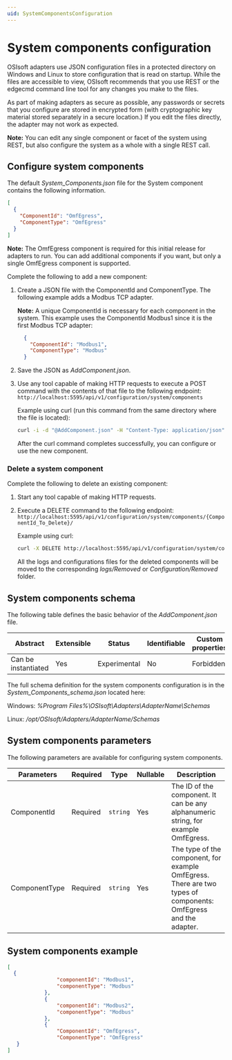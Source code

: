 ```yaml
---
uid: SystemComponentsConfiguration
---
```


# System components configuration

OSIsoft adapters use JSON configuration files in a protected directory on Windows and Linux to store configuration that is read on startup. While the files are accessible to view, OSIsoft recommends that you use REST or the edgecmd command line tool for any changes you make to the files. 

As part of making adapters as secure as possible, any passwords or secrets that you configure are stored in encrypted form (with cryptographic key material stored separately in a secure location.) If you edit the files directly, the adapter may not work as expected.

**Note:** You can edit any single component or facet of the system using REST, but also configure the system as a whole with a single REST call.

## Configure system components

The default _System_Components.json_ file for the System component contains the following information. 

```json
[
  {
    "ComponentId": "OmfEgress",
    "ComponentType": "OmfEgress"
  }
]
```

 **Note:** The OmfEgress component is required for this initial release for adapters to run. You can add additional components if you want, but only a single OmfEgress component is supported. 

Complete the following to add a new component:

1. Create a JSON file with the ComponentId and ComponentType. The following example adds a Modbus TCP adapter. 

    **Note:** A unique ComponentId is necessary for each component in the system. This example uses the ComponentId Modbus1 since it is the first Modbus TCP adapter:

    ```json
      {
        "ComponentId": "Modbus1",
        "ComponentType": "Modbus"
      }
    ```

2. Save the JSON as _AddComponent.json_. 
3. Use any tool capable of making HTTP requests to execute a POST command with the contents of that file to the following endpoint: `http://localhost:5595/api/v1/configuration/system/components`

	Example using curl (run this command from the same directory where the file is located):

   	```bash
   	curl -i -d "@AddComponent.json" -H "Content-Type: application/json" http://localhost:5595/api/v1/configuration/system/components
   	```

	After the curl command completes successfully, you can configure or use the new component.

### Delete a system component

Complete the following to delete an existing component:

1. Start any tool capable of making HTTP requests.
2. Execute a DELETE command to the following endpoint: `http://localhost:5595/api/v1/configuration/system/components/{ComponentId_To_Delete}/`

	Example using curl:

	```bash
	curl -X DELETE http://localhost:5595/api/v1/configuration/system/components/{ComponentId_To_Delete}/
	```

	All the logs and configurations files for the deleted components will be moved to the corresponding _logs/Removed_ or _Configuration/Removed_ folder.
	
## System components schema

The following table defines the basic behavior of the _AddComponent.json_ file.

| Abstract            | Extensible | Status       | Identifiable | Custom properties | Additional properties |
| ------------------- | ---------- | ------------ | ------------ | ----------------- | --------------------- |
| Can be instantiated | Yes        | Experimental | No           | Forbidden         | Forbidden             |

The full schema definition for the system components configuration is in the *System_Components_schema.json* located here:

Windows: *%Program Files%\OSIsoft\Adapters\AdapterName\Schemas*

Linux: */opt/OSIsoft/Adapters/AdapterName/Schemas*


## System components parameters

The following parameters are available for configuring system components.

| Parameters     | Required | Type    | Nullable | Description |
| -------------- | -------- | --------| ---------|-------------|
| ComponentId    | Required |`string` | Yes      | The ID of the component. It can be any alphanumeric string, for example OmfEgress.|
| ComponentType  | Required |`string` | Yes      | The type of the component, for example OmfEgress. There are two types of components: OmfEgress and the adapter. |

## System components example

```json
[
  {
                "componentId": "Modbus1",
                "componentType": "Modbus"
            },
            {
                "componentId": "Modbus2",
                "componentType": "Modbus"
            },
            {
                "ComponentId": "OmfEgress",
                "ComponentType": "OmfEgress"
   }
]
```
